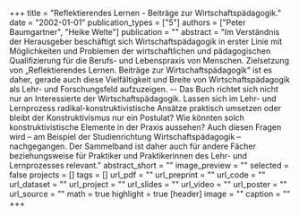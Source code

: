 +++
title = "Reflektierendes Lernen - Beiträge zur Wirtschaftspädagogik."
date = "2002-01-01"
publication_types = ["5"]
authors = ["Peter Baumgartner", "Heike Welte"]
publication = ""
abstract = "Im Verständnis der Herausgeber beschäftigt sich Wirtschaftspädagogik in erster Linie mit Möglichkeiten und Problemen der wirtschaftlichen und pädagogischen Qualifizierung für die Berufs- und Lebenspraxis von Menschen. Zielsetzung von „Reflektierendes Lernen. Beiträge zur Wirtschaftspädagogik“ ist es daher, gerade auch diese Vielfältigkeit und Breite von Wirtschaftspädagogik als Lehr- und Forschungsfeld aufzuzeigen. -- Das Buch richtet sich nicht nur an Interessierte der Wirtschaftspädagogik. Lassen sich im Lehr- und Lernprozess radikal-konstruktivistische Ansätze praktisch umsetzen oder bleibt der Konstruktivismus nur ein Postulat? Wie könnten solch konstruktivistische Elemente in der Praxis aussehen? Auch diesen Fragen wird – am Beispiel der Studienrichtung Wirtschaftspädagogik – nachgegangen. Der Sammelband ist daher auch für andere Fächer beziehungsweise für Praktiker und Praktikerinnen des Lehr- und Lernprozesses relevant."
abstract_short = ""
image_preview = ""
selected = false
projects = []
tags = []
url_pdf = ""
url_preprint = ""
url_code = ""
url_dataset = ""
url_project = ""
url_slides = ""
url_video = ""
url_poster = ""
url_source = ""
math = true
highlight = true
[header]
image = ""
caption = ""
+++
